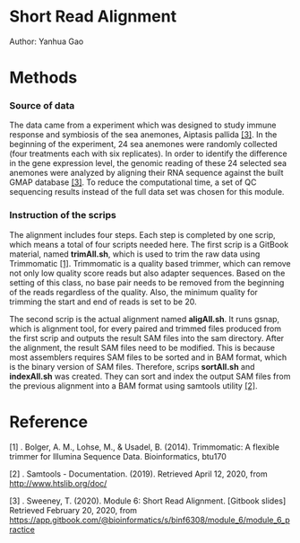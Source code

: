 # Short Read Alignment

Author: Yanhua Gao

#  Methods

### Source of data

The data came from a experiment which was designed to study immune response and symbiosis of the sea anemones, Aiptasis pallida [[3]](#3). In the beginning of the experiment, 24 sea anemones were randomly collected (four treatments each with six replicates). In order to identify the difference in the gene expression level, the genomic reading of these 24 selected sea anemones were analyzed by aligning their RNA sequence against the built GMAP database [[3]](#3). To reduce the computational time, a set of QC sequencing results instead of the full data set was chosen for this module.

### Instruction of the scrips  

The alignment includes four steps. Each step is completed by one scrip, which means a total of four scripts needed here. The first scrip is a GitBook material, named **trimAll.sh**, which is used to trim the raw data using Trimmomatic [[1]](#1). Trimmomatic is a quality based trimmer, which can remove not only low quality score reads but also adapter sequences. Based on the setting of this class, no base pair needs to be removed from the beginning of the reads regardless of the quality. Also, the minimum quality for trimming the start and end of reads is set to be 20. 

The second scrip is the actual alignment named **aligAll.sh**.  It runs gsnap, which is alignment tool, for every paired and trimmed files produced from the first scrip and outputs the result SAM files into the sam directory. After the alignment, the result SAM files need to be modified. This is because most assemblers requires SAM files to be sorted and in BAM format, which is the binary version of SAM files. Therefore, scrips **sortAll.sh** and **indexAll.sh** was created. They can sort and index the output SAM files from the previous alignment into a BAM format using samtools utility [[2]](#2). 

#  Reference 

<a id="1">[1]</a> . Bolger, A. M., Lohse, M., & Usadel, B. (2014). Trimmomatic: A flexible trimmer for Illumina Sequence Data. Bioinformatics, btu170 

<a id="2">[2]</a> . Samtools - Documentation. (2019). Retrieved April 12, 2020, from http://www.htslib.org/doc/

<a id="3">[3]</a> . Sweeney, T. (2020). Module 6: Short Read Alignment. [Gitbook slides] Retrieved February 20, 2020, from https://app.gitbook.com/@bioinformatics/s/binf6308/module_6/module_6_practice

